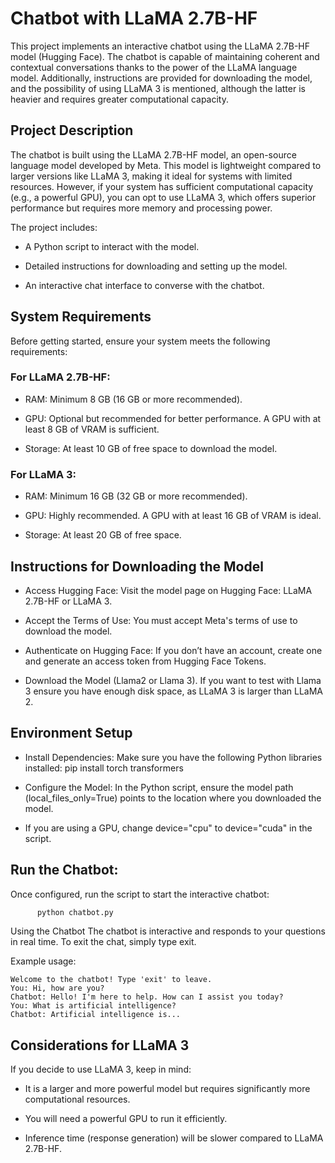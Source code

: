 # **Chatbot with LLaMA 2.7B-HF**

This project implements an interactive chatbot using the LLaMA 2.7B-HF model (Hugging Face). The chatbot is capable of maintaining coherent and contextual conversations thanks to the power of the LLaMA language model. Additionally, instructions are provided for downloading the model, and the possibility of using LLaMA 3 is mentioned, although the latter is heavier and requires greater computational capacity.

## **Project Description**

The chatbot is built using the LLaMA 2.7B-HF model, an open-source language model developed by Meta. This model is lightweight compared to larger versions like LLaMA 3, making it ideal for systems with limited resources. However, if your system has sufficient computational capacity (e.g., a powerful GPU), you can opt to use LLaMA 3, which offers superior performance but requires more memory and processing power.

The project includes:

- A Python script to interact with the model.

- Detailed instructions for downloading and setting up the model.

- An interactive chat interface to converse with the chatbot.

## **System Requirements**
Before getting started, ensure your system meets the following requirements:

### For LLaMA 2.7B-HF:
- RAM: Minimum 8 GB (16 GB or more recommended).

- GPU: Optional but recommended for better performance. A GPU with at least 8 GB of VRAM is sufficient.

- Storage: At least 10 GB of free space to download the model.

### For LLaMA 3:
- RAM: Minimum 16 GB (32 GB or more recommended).

- GPU: Highly recommended. A GPU with at least 16 GB of VRAM is ideal.

- Storage: At least 20 GB of free space.

## **Instructions for Downloading the Model**
- Access Hugging Face: Visit the model page on Hugging Face: LLaMA 2.7B-HF or LLaMA 3.

- Accept the Terms of Use: You must accept Meta's terms of use to download the model.

- Authenticate on Hugging Face: If you don’t have an account, create one and generate an access token from Hugging Face Tokens.

- Download the Model (Llama2 or Llama 3). If you want to test with Llama 3 ensure you have enough disk space, as LLaMA 3 is larger than LLaMA 2.

## **Environment Setup**
- Install Dependencies: Make sure you have the following Python libraries installed:
      pip install torch transformers
  
- Configure the Model: In the Python script, ensure the model path (local_files_only=True) points to the location where you downloaded the model.
- If you are using a GPU, change device="cpu" to device="cuda" in the script.

## **Run the Chatbot:**

Once configured, run the script to start the interactive chatbot:
```python
      python chatbot.py
```

Using the Chatbot
The chatbot is interactive and responds to your questions in real time. To exit the chat, simply type exit.

Example usage:
```text
Welcome to the chatbot! Type 'exit' to leave.
You: Hi, how are you?
Chatbot: Hello! I'm here to help. How can I assist you today?
You: What is artificial intelligence?
Chatbot: Artificial intelligence is...
```


## **Considerations for LLaMA 3**
If you decide to use LLaMA 3, keep in mind:

- It is a larger and more powerful model but requires significantly more computational resources.

- You will need a powerful GPU to run it efficiently.

- Inference time (response generation) will be slower compared to LLaMA 2.7B-HF.